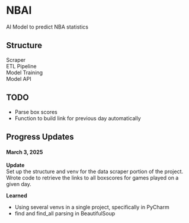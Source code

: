 # NBAI 
AI Model to predict NBA statistics

## Structure
Scraper  
ETL Pipeline  
Model Training  
Model API  

## TODO
- Parse box scores
- Function to build link for previous day automatically

## Progress Updates
#### March 3, 2025
**Update**  
Set up the structure and venv for the data scraper portion of the project. Wrote code to retrieve the links to all boxscores for games played on a given day.

**Learned**  
- Using several venvs in a single project, specifically in PyCharm
- find and find_all parsing in BeautifulSoup